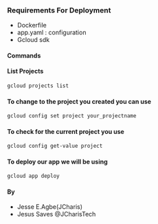 ### Requirements For Deployment
+ Dockerfile
+ app.yaml : configuration
+ Gcloud sdk


#### Commands
#### List Projects
```bash
gcloud projects list
```

#### To change to the project you created you can use
```bash
gcloud config set project your_projectname
```
#### To check for the current project you use
```bash
gcloud config get-value project
```

#### To deploy our app we will be using
```bash
gcloud app deploy
```


#### By
+ Jesse E.Agbe(JCharis)
+ Jesus Saves @JCharisTech